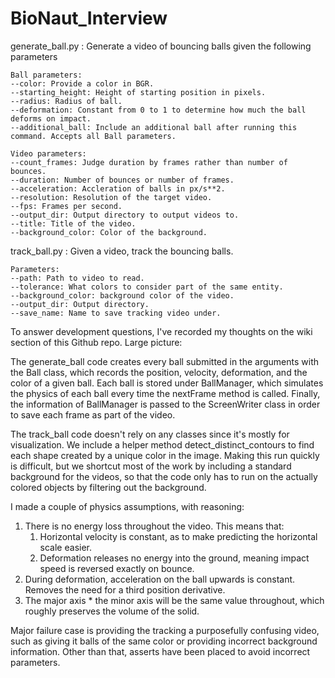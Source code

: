 # BioNaut_Interview

generate_ball.py : Generate a video of bouncing balls given the following parameters
    
    Ball parameters:
    --color: Provide a color in BGR.
    --starting_height: Height of starting position in pixels.
    --radius: Radius of ball.
    --deformation: Constant from 0 to 1 to determine how much the ball deforms on impact.
    --additional_ball: Include an additional ball after running this command. Accepts all Ball parameters.

    Video parameters:
    --count_frames: Judge duration by frames rather than number of bounces.
    --duration: Number of bounces or number of frames.
    --acceleration: Accleration of balls in px/s**2.
    --resolution: Resolution of the target video.
    --fps: Frames per second.
    --output_dir: Output directory to output videos to.
    --title: Title of the video.
    --background_color: Color of the background.

track_ball.py : Given a video, track the bouncing balls.

    Parameters:
    --path: Path to video to read.
    --tolerance: What colors to consider part of the same entity.
    --background_color: background color of the video.
    --output_dir: Output directory.
    --save_name: Name to save tracking video under.

To answer development questions, I've recorded my thoughts on the wiki section of this Github repo. Large picture:

The generate_ball code creates every ball submitted in the arguments with the Ball class, which records the position, 
velocity, deformation, and the color of a given ball. Each ball is stored under BallManager, which simulates the 
physics of each ball every time the nextFrame method is called. Finally, the information of BallManager is passed to 
the ScreenWriter class in order to save each frame as part of the video.

The track_ball code doesn't rely on any classes since it's mostly for visualization. We include a helper method 
detect_distinct_contours to find each shape created by a unique color in the image. Making this run quickly is 
difficult, but we shortcut most of the work by including a standard background for the videos, so that the code only has 
to run on the actually colored objects by filtering out the background.

I made a couple of physics assumptions, with reasoning:
1) There is no energy loss throughout the video. This means that:
   1) Horizontal velocity is constant, as to make predicting the horizontal scale easier.
   2) Deformation releases no energy into the ground, meaning impact speed is reversed exactly on bounce.
2) During deformation, acceleration on the ball upwards is constant. Removes the need for a third position derivative.
3) The major axis * the minor axis will be the same value throughout, which roughly preserves the volume of the solid.

Major failure case is providing the tracking a purposefully confusing video, such as giving it balls of the same color
or providing incorrect background information. Other than that, asserts have been placed to avoid incorrect parameters.